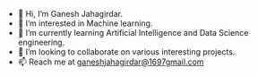 - 👋 Hi, I’m Ganesh Jahagirdar.
- 👀 I’m interested in Machine learning.
- 🌱 I’m currently learning Artificial Intelligence and Data Science engineering.
- 💞️ I’m looking to collaborate on various interesting projects.
- 📫 Reach me at ganeshjahagirdar@1697gmail.com

<!---
GJGanesh/GJGanesh is a ✨ special ✨ repository because its `README.md` (this file) appears on your GitHub profile.
You can click the Preview link to take a look at your changes.
--->
